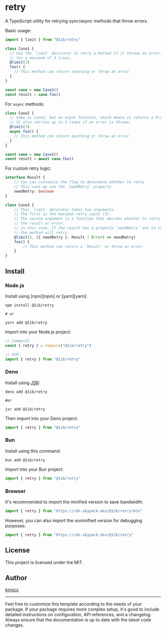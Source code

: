 # retry

A TypeScript utility for retrying sync/async methods that throw errors.

Basic usage:

```ts
import { limit } from "@1ib/retry"

class Case1 {
  // Use the `limit` decorator to retry a method if it throws an error,
  // for a maximum of 3 tries.
  @limit(3)
  foo() {
    // This method can return anything or throw an error.
  }
}

const case = new Case1()
const result = case.foo()
```

For `async` methods:

```ts
class Case2 {
  // Same as Case1, but an async function, which means it returns a Promise.
  // It also retries up to 3 times if an error is thrown.
  @limit(3)
  async foo() {
    // This method can return anything or throw an error.
  }
}

const case = new Case2()
const result = await case.foo()
```

For custom retry logic:

```ts
interface Result {
    // You can customize the flag to determine whether to retry
    // This case we use the `needRetry` property
    needRetry: boolean
}

class Case3 {
    // This `limit` decorator takes two arguments.
    // The first is the maximum retry count (3).
    // The second argument is a function that decides whether to retry based on
    // the result or error.
    // In this case, If the result has a property `needRetry` set to true,
    // the method will retry.
    @limit(3, ({ needRetry }: Result | Error) => needRetry)
    foo() {
        // This method can return a `Result` or throw an error.
    }
}
```

## Install

### Node.js

Install using [npm][npm] or [yarn][yarn]:

```
npm install @1ib/retry

# or

yarn add @1ib/retry
```

Import into your Node.js project:

```js
// CommonJS
const { retry } = require("@1ib/retry")

// ESM
import { retry } from "@1ib/retry"
```

### Deno

Install using [JSR](https://jsr.io):

```shell
deno add @1ib/retry

#or

jsr add @1ib/retry
```

Then import into your Deno project:

```js
import { retry } from "@1ib/retry"
```

### Bun

Install using this command:

```
bun add @1ib/retry
```

Import into your Bun project:

```js
import { retry } from "@1ib/retry"
```

### Browser

It's recommended to import the minified version to save bandwidth:

```js
import { retry } from "https://cdn.skypack.dev/@1ib/retry?min"
```

However, you can also import the unminified version for debugging purposes:

```js
import { retry } from "https://cdn.skypack.dev/@1ib/retry"
```

## License

This project is licensed under the MIT.

## Author

[kingcc](https://github.com/kingcc)

---

Feel free to customize this template according to the needs of your package. If your package requires more complex setup, it's good to include detailed instructions on configuration, API references, and a changelog. Always ensure that the documentation is up to date with the latest code changes.
